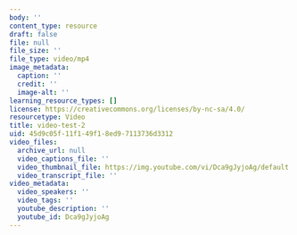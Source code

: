 ```yaml
---
body: ''
content_type: resource
draft: false
file: null
file_size: ''
file_type: video/mp4
image_metadata:
  caption: ''
  credit: ''
  image-alt: ''
learning_resource_types: []
license: https://creativecommons.org/licenses/by-nc-sa/4.0/
resourcetype: Video
title: video-test-2
uid: 45d9c05f-11f1-49f1-8ed9-7113736d3312
video_files:
  archive_url: null
  video_captions_file: ''
  video_thumbnail_file: https://img.youtube.com/vi/Dca9gJyjoAg/default.jpg
  video_transcript_file: ''
video_metadata:
  video_speakers: ''
  video_tags: ''
  youtube_description: ''
  youtube_id: Dca9gJyjoAg
---
```

